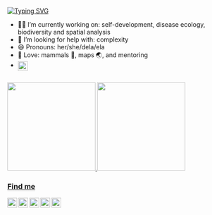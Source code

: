 [![Typing SVG](https://readme-typing-svg.herokuapp.com?color=%2336BCF7&center=true&vCenter=true&width=600&lines=Kia+ora,+I+am+Renata+😎;I+am+curious;I+love+R)](https://git.io/typing-svg)

* 👩‍💻 I’m currently working on: self-development, disease ecology, biodiversity and spatial analysis
* 🤯 I’m looking for help with: complexity
* 😄 Pronouns: her/she/dela/ela
* 💓 Love: mammals 🦇, maps 🌏, and mentoring
* [<img align="left" width="22px" src="https://allisonhorst.com/r-slack-emoji.gif"/>](https://allisonhorst.com/r-slack-emoji.gif)

<br>

<div>
  <a href="https://github.com/renatamuy">
  <img height="200em" src="https://github-readme-stats.vercel.app/api?username=renatamuy&show_icons=true&theme=omni"/> 
  <img height="200em" src="https://github-readme-stats.vercel.app/api/top-langs/?username=renatamuy&show_icons=true&theme=omni"/>
<div>

### Find me

[<img align="left" width="22px" src="https://cdn-icons-png.flaticon.com/512/733/733579.png"/>](https://twitter.com/muymaps)
[<img align="left" width="22px" src="https://orcid.org/assets/vectors/orcid.logo.icon.svg"/>](https://orcid.org/0000-0002-6466-6210)
[<img align="left" width="22px" src="https://iconape.com/wp-content/files/da/64524/svg/google-scholar.svg"/>](https://scholar.google.com/citations?hl=en&user=psh9sXwAAAAJ&view_op=list_works&sortby=pubdate)
[<img align="left" width="22px" src="https://upload.wikimedia.org/wikipedia/commons/5/5e/ResearchGate_icon_SVG.svg"/>](https://www.researchgate.net/profile/Renata-Muylaert)
[<img align="left" width="22px" src="https://arquivo.unifesp.br/images/icon/icon_lattes.svg"/>](http://lattes.cnpq.br/8131277671550294)

<br>
